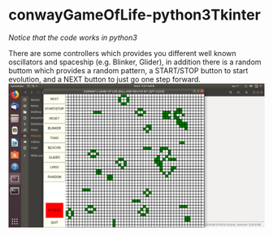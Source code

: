 # conwayGameOfLife-python3Tkinter

*Notice that the code works in python3*

There are some controllers which provides you different well known oscillators and spaceship (e.g. Blinker, Glider), in addition there is a random buttom which provides a random pattern, a START/STOP button to start evolution, and a NEXT button to just go one step forward. 
![conwayGameOfLife](photo.png)
